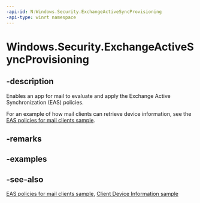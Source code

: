 ```yaml
---
-api-id: N:Windows.Security.ExchangeActiveSyncProvisioning
-api-type: winrt namespace
---
```


# Windows.Security.ExchangeActiveSyncProvisioning

## -description

Enables an app for mail to evaluate and apply the Exchange Active Synchronization (EAS) policies.

For an example of how mail clients can retrieve device information, see the [EAS policies for mail clients sample](https://github.com/microsoftarchive/msdn-code-gallery-microsoft/tree/master/Official%20Windows%20Platform%20Sample/Windows%208.1%20Store%20app%20samples/99866-Windows%208.1%20Store%20app%20samples/EAS%20policies%20for%20mail%20clients%20sample).

## -remarks

## -examples

## -see-also

[EAS policies for mail clients sample](https://github.com/microsoftarchive/msdn-code-gallery-microsoft/tree/master/Official%20Windows%20Platform%20Sample/Windows%208.1%20Store%20app%20samples/99866-Windows%208.1%20Store%20app%20samples/EAS%20policies%20for%20mail%20clients%20sample), [Client Device Information sample](https://github.com/Microsoft/Windows-universal-samples/tree/master/Samples/ClientDeviceInformation)
